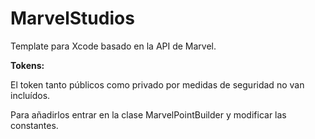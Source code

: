 # MarvelStudios
Template para Xcode basado en la API de Marvel.

**Tokens:**

El token tanto públicos como privado por medidas de seguridad no van incluídos.

Para añadirlos entrar en la clase MarvelPointBuilder y modificar las constantes.

